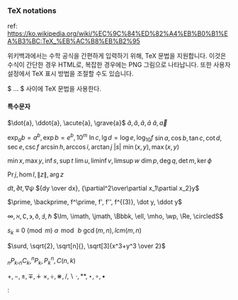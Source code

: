### TeX notations

ref: https://ko.wikipedia.org/wiki/%EC%9C%84%ED%82%A4%EB%B0%B1%EA%B3%BC:TeX_%EB%AC%B8%EB%B2%95

위키백과에서는 수학 공식을 간편하게 입력하기 위해, TeX 문법을 지원합니다. 이것은 수식이 간단한 경우 HTML로, 복잡한 경우에는 PNG 그림으로 나타납니다. 또한 사용자 설정에서 TeX 표시 방법을 조절할 수도 있습니다.

$ ... $ 사이에 TeX 문법을 사용한다.

#### 특수문자

$\dot{a}, \ddot{a}, \acute{a}, \grave{a}$
$\check{a}, \breve{a}, \tilde{a}, \bar{a}$
$\hat{a}, \vec{a}$

$\exp_a b = a^b, \exp b = e^b, 10^m$
$\ln c, \lg d = \log e, \log_{10} f$
$\sin a, \cos b, \tan c, \cot d, \sec e, \csc f$
$\arcsin h, \arccos i, \arctan j$
$\left\vert s \right\vert$
$\min(x,y), \max(x,y)$

$\min x, \max y, \inf s, \sup t$
$\lim u, \liminf v, \limsup w$
$\dim p, \deg q, \det m, \ker\phi$

$\Pr j, \hom l, \lVert z \rVert, \arg z$

$dt, \partial t, \nabla\psi$
${dy \over dx}, {\partial^2\over\partial x_1\partial x_2}y$

$\prime, \backprime, f^\prime, f', f'', f^{(3)}, \dot y, \ddot y$

$\infty, \aleph, \complement, \backepsilon, \eth, \Finv, \hbar$
$\Im, \imath, \jmath, \Bbbk, \ell, \mho, \wp, \Re, \circledS$

$s_k \equiv 0 \pmod{m}$
$a\,\bmod\,b$
$\gcd(m, n), lcm(m, n)$

$\surd, \sqrt{2}, \sqrt[n]{}, \sqrt[3]{x^3+y^3 \over 2}$

${}_nP_{k} ,  _{n}C_{k} , ^{n}P_{k}, P_{k}^{n} , C(n,k)$

$+, -, \pm, \mp, \dotplus$
$\times, \div, \divideontimes, /, \backslash$
$\cdot, * \ast, \star, \circ, \bullet$

:
